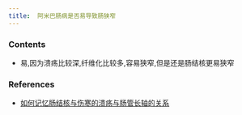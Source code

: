 ```yaml
---
title:  阿米巴肠病是否易导致肠狭窄
--- 
```


### Contents
-  易,因为溃疡比较深,纤维化比较多,容易狭窄,但是还是肠结核更易狭窄

### References
- [如何记忆肠结核与伤寒的溃疡与肠管长轴的关系](/如何记忆肠结核与伤寒的溃疡与肠管长轴的关系)
